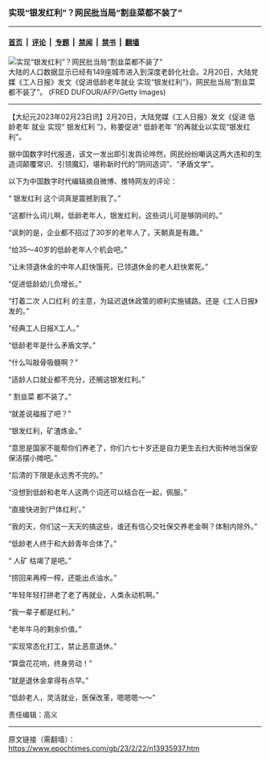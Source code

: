 ### 实现“银发红利”？网民批当局“割韭菜都不装了”

---

#### [首页](../../../..?n13935937) &nbsp;|&nbsp; [评论](../../../../../epoch-comment?n13935937) &nbsp;|&nbsp; [专题](../../../../../epoch-special?n13935937) &nbsp;|&nbsp; [禁闻](../../../../../epoch-news?n13935937) &nbsp;|&nbsp; [禁书](../../../../../books?n13935937) &nbsp;|&nbsp; [翻墙](https://github.com/gfw-breaker/nogfw/blob/master/README.md?n13935937)


<div><img alt="实现“银发红利”？网民批当局“割韭菜都不装了”" class="attachment-djy_600_400 size-djy_600_400 wp-post-image" src="https://i.epochtimes.com/assets/uploads/2020/10/GettyImages-1152058253.jpg"/>
<div class="caption">
 大陆的人口数据显示已经有149座城市进入到深度老龄化社会。2月20日，大陆党媒《工人日报》发文《促进低龄老年就业 实现“银发红利”》，网民批当局“割韭菜都不装了”。
(FRED DUFOUR/AFP/Getty Images)
</div></div><hr/><div class="post_content" id="artbody" itemprop="articleBody">
 <!-- article content begin -->
 <p>
  【大纪元2023年02月23日讯】2月20日，大陆党媒《工人日报》发文《促进
  <ok href="https://www.epochtimes.com/gb/tag/%E4%BD%8E%E9%BE%84%E8%80%81%E5%B9%B4.html">
   低龄老年
  </ok>
  就业 实现“
  <ok href="https://www.epochtimes.com/gb/tag/%E9%93%B6%E5%8F%91%E7%BA%A2%E5%88%A9.html">
   银发红利
  </ok>
  ”》，称要促进“
  <ok href="https://www.epochtimes.com/gb/tag/%E4%BD%8E%E9%BE%84%E8%80%81%E5%B9%B4.html">
   低龄老年
  </ok>
  ”的再就业以实现“银发红利”。
 </p>
 <p>
  据中国数字时代报道，该文一发出即引发舆论哗然，网民纷纷嘲讽这两大违和的生造词颠覆常识、引领魔幻，堪称新时代的“阴间造词”、“矛盾文学”。
 </p>
 <p>
  以下为中国数字时代编辑摘自微博、推特网友的评论：
 </p>
 <p>
  “
  <ok href="https://www.epochtimes.com/gb/tag/%E9%93%B6%E5%8F%91%E7%BA%A2%E5%88%A9.html">
   银发红利
  </ok>
  这个词真是震撼到我了。”
 </p>
 <p>
  “这都什么词儿啊，低龄老年人，银发红利，这些词儿可是够阴间的。”
 </p>
 <p>
  “讽刺的是，企业都不招过了30岁的老年人了，天朝真是有趣。”
 </p>
 <p>
  “给35～40岁的低龄老年人个机会吧。”
 </p>
 <p>
  “让未领退休金的中年人赶快饿死，已领退休金的老人赶快累死。”
 </p>
 <p>
  “促进低龄幼儿负增长。”
 </p>
 <p>
  “打着二次
  <ok href="https://www.epochtimes.com/gb/tag/%E4%BA%BA%E5%8F%A3%E7%BA%A2%E5%88%A9.html">
   人口红利
  </ok>
  的主意，为延迟退休政策的顺利实施铺路。还是《工人日报》发的。”
 </p>
 <p>
  “经典工人日报X工人。”
 </p>
 <p>
  “低龄老年是什么矛盾文学。”
 </p>
 <p>
  “什么叫敲骨吸髓啊？”
 </p>
 <p>
  “适龄人口就业都不充分，还搁这银发红利。”
 </p>
 <p>
  “
  <ok href="https://www.epochtimes.com/gb/tag/%E5%89%B2%E9%9F%AD%E8%8F%9C.html">
   割韭菜
  </ok>
  都不装了。”
 </p>
 <p>
  “就差说福报了吧？”
 </p>
 <p>
  “银发红利，矿渣炼金。”
 </p>
 <p>
  “意思是国家不能帮你们养老了，你们六七十岁还是自力更生去扫大街种地当保安保洁摆小摊吧。”
 </p>
 <p>
  “后清的下限是永远秀不完的。”
 </p>
 <p>
  “没想到低龄和老年人这两个词还可以结合在一起，佩服。”
 </p>
 <p>
  “直接快进到‘尸体红利’。”
 </p>
 <p>
  “我的天，你们这一天天的搞这些，谁还有信心交社保交养老金啊？体制内除外。”
 </p>
 <p>
  “低龄老人终于和大龄青年合体了。”
 </p>
 <p>
  “
  <ok href="https://www.epochtimes.com/gb/tag/%E4%BA%BA%E7%9F%BF.html">
   人矿
  </ok>
  枯竭了是吧。”
 </p>
 <p>
  “捞回来再榨一榨，还能出点油水。”
 </p>
 <p>
  “年轻年轻打拼老了老了再就业，人类永动机啊。”
 </p>
 <p>
  “我一辈子都是红利。”
 </p>
 <p>
  “老年牛马的剩余价值。”
 </p>
 <p>
  “实现常态化打工，禁止恶意退休。”
 </p>
 <p>
  “算盘花花响，终身劳动！”
 </p>
 <p>
  “就是退休金拿得有点早。”
 </p>
 <p>
  “低龄老人，灵活就业，医保改革，嗯嗯嗯～～”
 </p>
 <p>
  责任编辑：高义
 </p>
 <!-- article content end -->
 <div id="below_article_ad">
 </div>
</div>


---

原文链接（需翻墙）：https://www.epochtimes.com/gb/23/2/22/n13935937.htm